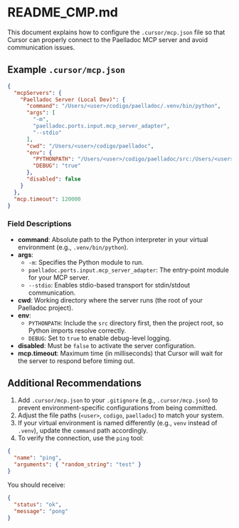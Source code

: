 # README_CMP.md

This document explains how to configure the `.cursor/mcp.json` file so that Cursor can properly connect to the Paelladoc MCP server and avoid communication issues.

## Example `.cursor/mcp.json`

```json
{
  "mcpServers": {
    "Paelladoc Server (Local Dev)": {
      "command": "/Users/<user>/codigo/paelladoc/.venv/bin/python",
      "args": [
        "-m",
        "paelladoc.ports.input.mcp_server_adapter",
        "--stdio"
      ],
      "cwd": "/Users/<user>/codigo/paelladoc",
      "env": {
        "PYTHONPATH": "/Users/<user>/codigo/paelladoc/src:/Users/<user>/codigo/paelladoc",
        "DEBUG": "true"
      },
      "disabled": false
    }
  },
  "mcp.timeout": 120000
}
```

### Field Descriptions

- **command**: Absolute path to the Python interpreter in your virtual environment (e.g., `.venv/bin/python`).
- **args**:
  - `-m`: Specifies the Python module to run.
  - `paelladoc.ports.input.mcp_server_adapter`: The entry-point module for your MCP server.
  - `--stdio`: Enables stdio-based transport for stdin/stdout communication.
- **cwd**: Working directory where the server runs (the root of your Paelladoc project).
- **env**:
  - `PYTHONPATH`: Include the `src` directory first, then the project root, so Python imports resolve correctly.
  - `DEBUG`: Set to `true` to enable debug-level logging.
- **disabled**: Must be `false` to activate the server configuration.
- **mcp.timeout**: Maximum time (in milliseconds) that Cursor will wait for the server to respond before timing out.

## Additional Recommendations

1. Add `.cursor/mcp.json` to your `.gitignore` (e.g., `.cursor/mcp.json`) to prevent environment-specific configurations from being committed.
2. Adjust the file paths (`<user>`, `codigo`, `paelladoc`) to match your system.
3. If your virtual environment is named differently (e.g., `venv` instead of `.venv`), update the `command` path accordingly.
4. To verify the connection, use the `ping` tool:

```json
{
  "name": "ping",
  "arguments": { "random_string": "test" }
}
```

You should receive:
```json
{
  "status": "ok",
  "message": "pong"
}
``` 